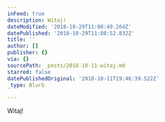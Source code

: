 ```yaml
---
inFeed: true
description: Witaj!
dateModified: '2018-10-29T11:08:49.264Z'
datePublished: '2018-10-29T11:08:52.832Z'
title: ''
author: []
publisher: {}
via: {}
sourcePath: _posts/2018-10-11-witaj.md
starred: false
datePublishedOriginal: '2018-10-11T19:46:39.522Z'
_type: Blurb

---
```

Witaj!